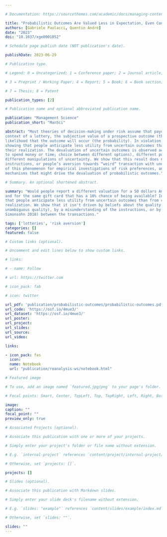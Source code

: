 ```yaml
---

# Documentation: https://sourcethemes.com/academic/docs/managing-content/

title: "Probabilistic Outcomes Are Valued Less in Expectation, Even Conditional on Their Realization"
authors: [Gabriele Paolacci, Quentin André]
date: "2023"
doi: "10.1037/xge0001052"

# Schedule page publish date (NOT publication's date).

publishDate: 2023-06-29

# Publication type.

# Legend: 0 = Uncategorized; 1 = Conference paper; 2 = Journal article;

# 3 = Preprint / Working Paper; 4 = Report; 5 = Book; 6 = Book section;

# 7 = Thesis; 8 = Patent

publication_types: [2]

# Publication name and optional abbreviated publication name.

publication: "Management Science"
publication_short: "ManSci"

abstract: "Most theories of decision-making under risk assume that payoffs and probabilities are separable: In the
context of a lottery, the subjective value of a prospective outcome (the payoff) is assumed to be independent of the
likelihood that the outcome will occur (the probability). In violation of this assumption, we present eight experiments
showing that people anticipate less utility from uncertain outcomes than from certain outcomes, even conditional on
their realization. The devaluation of uncertain outcomes is observed across different measures of utility (willingness
to spend money or time; choice between different options), different populations (student and online samples), and
different manipulations of uncertainty. We show that this result does not simply reflect a misunderstanding of the
instructions, or people’s aversion towards “weird“ transaction with unexplained features. We highlight the implications
of this phenomenon for empirical investigations of risk preferences, and conclude with a discussion of the psychological
mechanisms that might drive the devaluation of probabilistic outcomes."

# Summary. An optional shortened abstract.

summary: "Would people report a different valuation for a 50 dollars Amazon gift card that is certain to be available,
and for the same gift card that has a 10% chance of being available? In violation of expected utility theory, we show
that people anticipate less utility from uncertain outcomes than from certain outcomes, even conditional on their
realization. We show that it isn't driven by beliefs about the quality the good (we always use gift cards, which are of
unambiguous quality), by a misunderstanding of the instructions, or by differences in “weirdness“ (Mislavsky and
Simonsohn 2018) between the transactions."

tags: ['lotteries', 'risk aversion']
categories: []
featured: false

# Custom links (optional).

# Uncomment and edit lines below to show custom links.

# links:

# - name: Follow

# url: https://twitter.com

# icon_pack: fab

# icon: twitter

url_pdf: 'publication/probabilistic-outcomes/probabilistic-outcomes.pdf'
url_code: 'https://osf.io/4mue3/'
url_dataset: 'https://osf.io/4mue3/'
url_poster:
url_project:
url_slides:
url_source:
url_video:

links:

- icon_pack: fas
  icon:
  name: Notebook
  url: "publication/reanalysis-ws/notebook.html"

# Featured image

# To use, add an image named `featured.jpg/png` to your page's folder.

# Focal points: Smart, Center, TopLeft, Top, TopRight, Left, Right, BottomLeft, Bottom, BottomRight.

image:
caption: ""
focal_point: ""
preview_only: true

# Associated Projects (optional).

# Associate this publication with one or more of your projects.

# Simply enter your project's folder or file name without extension.

# E.g. `internal-project` references `content/project/internal-project/index.md`.

# Otherwise, set `projects: []`.

projects: []

# Slides (optional).

# Associate this publication with Markdown slides.

# Simply enter your slide deck's filename without extension.

# E.g. `slides: "example"` references `content/slides/example/index.md`.

# Otherwise, set `slides: ""`.

slides: ""
---
```

